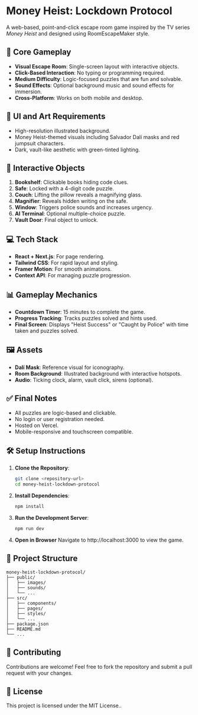 # Money Heist: Lockdown Protocol

A web-based, point-and-click escape room game inspired by the TV series *Money Heist* and designed using RoomEscapeMaker style.

## 🎯 Core Gameplay

- **Visual Escape Room**: Single-screen layout with interactive objects.
- **Click-Based Interaction**: No typing or programming required.
- **Medium Difficulty**: Logic-focused puzzles that are fun and solvable.
- **Sound Effects**: Optional background music and sound effects for immersion.
- **Cross-Platform**: Works on both mobile and desktop.

## 🧱 UI and Art Requirements

- High-resolution illustrated background.
- Money Heist-themed visuals including Salvador Dalí masks and red jumpsuit characters.
- Dark, vault-like aesthetic with green-tinted lighting.

## 🔐 Interactive Objects

1. **Bookshelf**: Clickable books hiding code clues.
2. **Safe**: Locked with a 4-digit code puzzle.
3. **Couch**: Lifting the pillow reveals a magnifying glass.
4. **Magnifier**: Reveals hidden writing on the safe.
5. **Window**: Triggers police sounds and increases urgency.
6. **AI Terminal**: Optional multiple-choice puzzle.
7. **Vault Door**: Final object to unlock.

## 💻 Tech Stack

- **React + Next.js**: For page rendering.
- **Tailwind CSS**: For rapid layout and styling.
- **Framer Motion**: For smooth animations.
- **Context API**: For managing puzzle progression.

## 📊 Gameplay Mechanics

- **Countdown Timer**: 15 minutes to complete the game.
- **Progress Tracking**: Tracks puzzles solved and hints used.
- **Final Screen**: Displays "Heist Success" or "Caught by Police" with time taken and puzzles solved.

## 🖼️ Assets

- **Dalí Mask**: Reference visual for iconography.
- **Room Background**: Illustrated background with interactive hotspots.
- **Audio**: Ticking clock, alarm, vault click, sirens (optional).

## ✅ Final Notes

- All puzzles are logic-based and clickable.
- No login or user registration needed.
- Hosted on Vercel.
- Mobile-responsive and touchscreen compatible.

## 🛠 Setup Instructions

1. **Clone the Repository**:
   ```bash
   git clone <repository-url>
   cd money-heist-lockdown-protocol
   ```

2. **Install Dependencies**:
   ```bash
   npm install
   ```

3. **Run the Development Server**:
   ```bash
   npm run dev
   ```

4. **Open in Browser**
Navigate to http://localhost:3000 to view the game.

## 📂 Project Structure

```plaintext
money-heist-lockdown-protocol/
├── public/
│   ├── images/
│   ├── sounds/
│   └── ...
├── src/
│   ├── components/
│   ├── pages/
│   ├── styles/
│   └── ...
├── package.json
├── README.md
└── ...
```

## 🤝 Contributing

Contributions are welcome! Feel free to fork the repository and submit a pull request with your changes.

## 📜 License

This project is licensed under the MIT License..